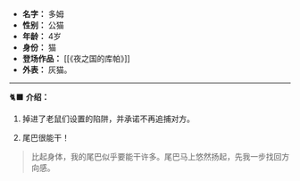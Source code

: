 
- **名字：** 多姆
- **性别：** 公猫
- **年龄：** 4岁
- **身份：** 猫
- **登场作品：** [[《夜之国的库帕》]]
- **外表：** 灰猫。

---

🐈‍⬛ **介绍：** 

1. 掉进了老鼠们设置的陷阱，并承诺不再追捕对方。

2. 尾巴很能干！

> 比起身体，我的尾巴似乎要能干许多。尾巴马上悠然扬起，先我一步找回方向感。